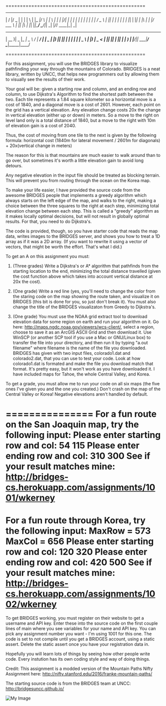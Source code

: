 =================================================
 __  __  ___  _   _ _   _ _____  _    ___ _   _ 
|  \/  |/ _ \| | | | \ | |_   _|/ \  |_ _| \ | |
| |\/| | | | | | | |  \| | | | / _ \  | ||  \| |
| |  | | |_| | |_| | |\  | | |/ ___ \ | || |\  |
|_|  |_|\___/ \___/|_| \_| |_/_/   \_\___|_| \_|
                                                
 ____  ____  ___ ____   ____ _____ ____  
| __ )|  _ \|_ _|  _ \ / ___| ____/ ___| 
|  _ \| |_) || || | | | |  _|  _| \___ \ 
| |_) |  _ < | || |_| | |_| | |___ ___) |
|____/|_| \_\___|____/ \____|_____|____/ 
                                         
=================================================

For this assignment, you will use the BRIDGES library to visualize pathfinding
your way through the mountains of Colorado. BRIDGES is a neat library, written
by UNCC, that helps new programmers out by allowing them to visually see
the results of their work.

Your goal will be: given a starting row and column, and an ending row and
column, to use Dijkstra's Algorithm to find the shortest path between the two.
Each tile represents a 1.84 square kilometer so a horizontal move is a
cost of 1840, and a diagonal move is a cost of 2601. However, each point on
the grid has a vertical elevation. Any elevation change costs 20x the change
in vertical elevation (either up or down) in meters. So a move to the right on level
land only is a total distance of 1840, but a move to the right with 10m of
elevation gain is a cost of 2040.

Thus, the cost of moving from one tile to the next is given by the following formula:
horizontal cost (1840m for lateral movement / 2601m for diagonals) +
20x(vertical change in meters)

The reason for this is that mountains are much easier to walk around than to
go over, but sometimes it's worth a little elevation gain to avoid long
detours. 

Any negative elevation in the input file should be treated as blocking terrain.
This will prevent you from routing through the ocean on the Korea map.

To make your life easier, I have provided the source code from the awesome BRIDGES
people that implements a greedy algorithm which always starts on the left edge
of the map, and walks to the right, making a choice between the three squares
to the right at each step, minimizing total elevation change between each
step. This is called a "greedy" algorithm as it makes locally optimal
decisions, but will not result in globally optimal results. For that, you need
to do Dijkstra's. 

The code is provided, though, so you have starter code that reads the map
data, writes images to the BRIDGES server, and shows you how to treat a 1D
array as if it was a 2D array. (If you want to rewrite it using a vector of
vectors, that might be worth the effort. That's what I did.)

To get an A on this assignment you must:
1) (Three grades) Write a Dijkstra's or A* algorithm that pathfinds from the starting
location to the end, minimizing the total distance travelled (given the cost
function above which takes into account vertical distance at 20x the cost).

2) (One grade) Write a red line (yes, you'll need to change the color from the staring
code on the map showing the route taken, and visualize it on
BRIDGES (this bit is done for you, so just don't break it). You must also
change the title of the BRIDGES visualizaton from Greedy to Dijkstra's.

3) (One grade) You must use the NOAA grid extract tool to download elevation data for some
region on earth and run your algorithm on it. Go here:
http://maps.ngdc.noaa.gov/viewers/wcs-client/, select a region, choose to save
it as an ArcGIS ASCII Grid and then download it. Use WinSCP (or another SCP
tool if you use a Mac or GNU/Linux box) to transfer the file into your
directory, and then run it by typing "a.out filename" where filename is the
name of the file you downloaded. BRIDGES has given with two input files,
colorado1.dat and colorado2.dat, that you can use to test your code. Look at
how colorado1.dat is formated and make the file you download match that
format. It's pretty easy, but it won't work as you have downloaded it. I have
included maps for Tahoe, the whole Central Valley, and Korea.

To get a grade, you must allow me to run your code on all six maps (the five
ones I've given you and the one you created.) Don't crash on the map of the
Central Valley or Korea! Negative elevations aren't handled by default.

===============
For a fun route on the San Joaquin map, try the following input:
Please enter starting row and col:
54 115
Please enter ending row and col:
310 300
See if your result matches mine:
http://bridges-cs.herokuapp.com/assignments/1001/wkerney
===============
For a fun route through Korea, try the following input:
MaxRow = 573 MaxCol = 656
Please enter starting row and col:
120 320
Please enter ending row and col:
420 500
See if your result matches mine:
http://bridges-cs.herokuapp.com/assignments/1002/wkerney
===============

To get BRIDGES working, you must register on their website to get a username
and API key. Enter these into the source code on the first couple lines of
main where you see variables for your name and API key. You can pick any
assignment number you want - I'm using 1001 for this one. The code is set to
not compile until you get a BRIDGES account, using a static assert. Delete the
static assert once you have your registration data in.

Hopefully you will learn lots of things by seeing how other people write code.
Every instution has its own coding style and way of doing things.

Credit:
This assignment is a modded version of the Mountain Paths Nifty Assignment here:
http://nifty.stanford.edu/2016/franke-mountain-paths/

The starting source code is from the BRIDGES team at UNCC:
http://bridgesuncc.github.io/

![My Image](~/VSCodeProjects/C++/portfolios/bridges_mountains/Korea_Image.png)